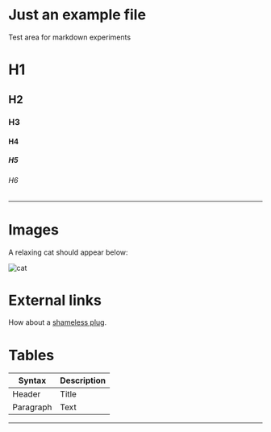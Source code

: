 # Just an example file
Test area for markdown experiments

# H1
## H2
### H3
#### H4
##### H5
###### H6

---

# Images
A relaxing cat should appear below:

![cat](https://bit.ly/fcc-relaxing-cat)

# External links
How about a [shameless plug](https://www.dyldev.com).

# Tables

| Syntax      | Description |
| ----------- | ----------- |
| Header      | Title       |
| Paragraph   | Text        |

---


